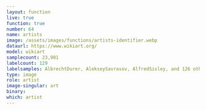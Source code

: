 ```yaml
---
layout: function
live: true
function: true
number: 64
name: artists
image: /assets/images/functions/artists-identifier.webp
dataurl: https://www.wikiart.org/
model: wikiart
samplecount: 23,901
labelcount: 129
labelsamples: AlbrechtDurer, AlekseySavrasov, AlfredSisley, and 126 other labels
type: image
role: artist
image-singular: art
binary: 
which: artist
---
```

